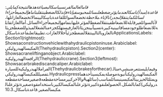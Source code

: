 *قامالعالمالفرنسيباسكالبصياغةهذهالنتيجةكمايلي: قاعدة(مبدأ)باسكالعندمايؤثرضغطعلىسائلمحبوسفيإناءفإنذلكالضغطينتقلبتاماهإلىجميعأجزاءالسائلكماينتقلإلىجدرانالإناء.ملاحظة*تخضعالسوائللقاعدةباسكالبينمالاتخضعالغازاتلها، لأنالسوائلغيرقابلةللانضغاطفينتقلالضغطالمؤثرعليهابتمامهإلىجميعأجزاءالسائل.أماالغازاتقابلةللانضغاطلوجودمسافاتبينيةكبيرةنسبياًبينجزيئاتالغازفيستهلكجزءمنالشغلالمبذوللضغطجزيئاتالغازوبالتاليينتقلالضغطجزئياًخلالالغازات.تطبيقاتعلىقاعدةباسكالApplicationsLabels: Section1(rightmost): Showsaconstructionvehiclewithahydraulicpistoninuse.Arabiclabel: المكبسالهيدروليكي(Thehydraulicpiston).Section2(center): Showsacraneliftinganobject.Arabiclabel: الرافعةالهيدروليكية(Thehydrauliccrane).Section3(leftmost): Showsacarbrakediscandcaliper.Arabiclabel: الفراملالهيدروليكيةللسيارة(Thehydraulicbrakesforthecar).وفيمايليستتعرضبشيءمنالتفصيلللمكبسالهيدروليكي.HydraulicpressالمكبسالهيدروليكىأنبوبةموصلةبمكبسينأحدهماصغيرمساحةمقطعهaوالآخركبيرمساحةمقطعهAويمتلئالحيزبينالمكبسينبسائلمناسب(سائلهيدروليكي)كمابالشكل.الحصولعلىقوةكبيرةتؤثرعلىالمكبسالكبيرباستخدامقوةصغيرةتؤثرعلىالمكبسالصغير.قاعدةباسكال.$10.3$